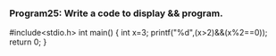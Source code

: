 ### Program25: Write a code to display && program.

#include<stdio.h>
int main()
{
int x=3;
printf("%d",(x>2)&&(x%2==0));
return 0;
}
